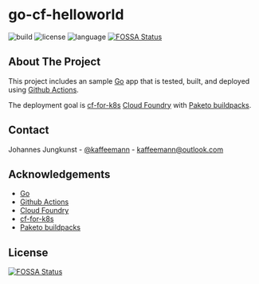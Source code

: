 # go-cf-helloworld

![build](https://img.shields.io/github/workflow/status/macevil/go-cf-helloworld/testBuildDeployToCF)
![license](https://img.shields.io/github/license/macevil/go-cf-helloworld)
![language](https://img.shields.io/github/languages/top/macevil/go-cf-helloworld)
[![FOSSA Status](https://app.fossa.com/api/projects/git%2Bgithub.com%2Fmacevil%2Fgo-cf-helloworld.svg?type=shield)](https://app.fossa.com/projects/git%2Bgithub.com%2Fmacevil%2Fgo-cf-helloworld?ref=badge_shield)


## About The Project

This project includes an sample [Go](https://golang.org/) app that is tested, built, and deployed using [Github Actions](https://github.com/features/actions).

The deployment goal is [cf-for-k8s](https://github.com/cloudfoundry/cf-for-k8s) [Cloud Foundry](https://www.cloudfoundry.org/) with [Paketo buildpacks](https://paketo.io/).

## Contact

Johannes Jungkunst - [@kaffeemann](https://twitter.com/kaffeemann) - kaffeemann@outlook.com

## Acknowledgements

* [Go](https://golang.org/)
* [Github Actions](https://github.com/features/actions)
* [Cloud Foundry](https://www.cloudfoundry.org/)
* [cf-for-k8s](https://github.com/cloudfoundry/cf-for-k8s)
* [Paketo buildpacks](https://paketo.io/)

## License
[![FOSSA Status](https://app.fossa.com/api/projects/git%2Bgithub.com%2Fmacevil%2Fgo-cf-helloworld.svg?type=large)](https://app.fossa.com/projects/git%2Bgithub.com%2Fmacevil%2Fgo-cf-helloworld?ref=badge_large)

